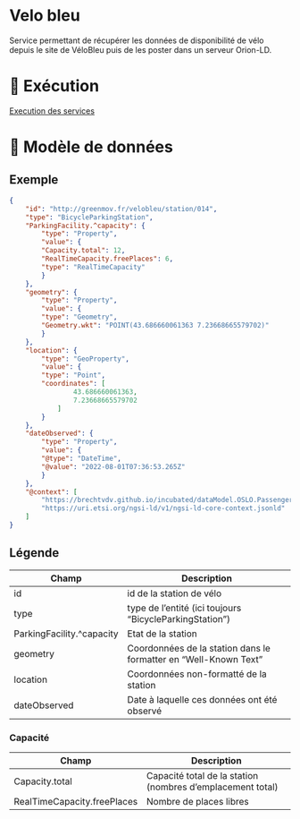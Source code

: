 # Velo bleu

Service permettant de récupérer les données de disponibilité de vélo depuis le site de VéloBleu puis de les poster dans un serveur Orion-LD.

# 🚀 Exécution

[Execution des services](Execution%20des%20services%20741ce265eb1d4035a493bf0da39d4d4f.md)

# 📇 Modèle de données

## Exemple

```json
{
    "id": "http://greenmov.fr/velobleu/station/014",
    "type": "BicycleParkingStation",
    "ParkingFacility.^capacity": {
        "type": "Property",
        "value": {
        "Capacity.total": 12,
        "RealTimeCapacity.freePlaces": 6,
        "type": "RealTimeCapacity"
        }
    },
    "geometry": {
        "type": "Property",
        "value": {
        "type": "Geometry",
        "Geometry.wkt": "POINT(43.686660061363 7.23668665579702)"
        }
    },
    "location": {
        "type": "GeoProperty",
        "value": {
        "type": "Point",
        "coordinates": [
                43.686660061363,
                7.23668665579702
            ]
        }
    },
    "dateObserved": {
        "type": "Property",
        "value": {
        "@type": "DateTime",
        "@value": "2022-08-01T07:36:53.265Z"
        }
    },
    "@context": [
        "https://brechtvdv.github.io/incubated/dataModel.OSLO.PassengerTransportHubs/context.jsonld",
        "https://uri.etsi.org/ngsi-ld/v1/ngsi-ld-core-context.jsonld"
    ]
}
```

## Légende

| Champ | Description |
| --- | --- |
| id | id de la station de vélo |
| type | type de l’entité (ici toujours “BicycleParkingStation”) |
| ParkingFacility.^capacity | Etat de la station |
| geometry | Coordonnées de la station dans le formatter en “Well-Known Text” |
| location | Coordonnées non-formatté de la station |
| dateObserved | Date à laquelle ces données ont été observé |

### Capacité

| Champ | Description |
| --- | --- |
| Capacity.total | Capacité total de la station (nombres d’emplacement total) |
| RealTimeCapacity.freePlaces | Nombre de places libres |